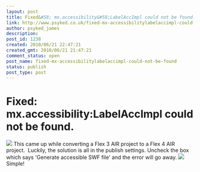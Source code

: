 ```yaml
---
layout: post
title: Fixed&#58; mx.accessibility&#58;LabelAccImpl could not be found.
link: http://www.psyked.co.uk/fixed-mx-accessibilitylabelaccimpl-could-not-be-found/
author: psyked_james
description: 
post_id: 1238
created: 2010/06/21 22:47:21
created_gmt: 2010/06/21 21:47:21
comment_status: open
post_name: fixed-mx-accessibilitylabelaccimpl-could-not-be-found
status: publish
post_type: post
---
```


# Fixed: mx.accessibility:LabelAccImpl could not be found.

![](http://uploads.psyked.co.uk/2010/06/flash-error.jpg) This came up while converting a Flex 3 AIR project to a Flex 4 AIR project.  Luckily, the solution is all in the publish settings. Uncheck the box which says 'Generate accessible SWF file' and the error will go away. ![](http://uploads.psyked.co.uk/2010/06/flex-publish-options.jpg) Simple!